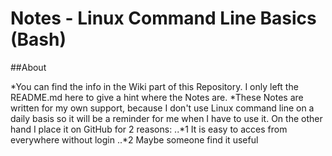 # Notes - Linux Command Line Basics (Bash)

##About

*You can find the info in the Wiki part of this Repository. I only left the README.md here to give a hint where the Notes are. 
*These Notes are written for my own support, because I don't use Linux command line on a daily basis so it will be a reminder for me when I have to use it. On the other hand I place it on GitHub for 2 reasons: 
..*1 It is easy to acces from everywhere without login
..*2 Maybe someone find it useful
